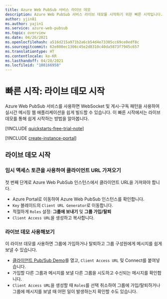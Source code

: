 ```yaml
---
title: Azure Web PubSub 서비스 라이브 데모
description: Azure Web PubSub 서비스 라이브 데모를 시작하기 위한 빠른 시작입니다.
author: yjin81
ms.author: yajin1
ms.service: azure-web-pubsub
ms.topic: overview
ms.date: 04/26/2021
ms.openlocfilehash: a516d215a971b2a6cb54d4e73305cc69ce0edf8c
ms.sourcegitcommit: 62e800ec1306c45e2d8310c40da5873f7945c657
ms.translationtype: HT
ms.contentlocale: ko-KR
ms.lasthandoff: 04/28/2021
ms.locfileid: "108166958"
---
```

# <a name="quickstart-get-started-with-live-demo"></a>빠른 시작: 라이브 데모 시작

Azure Web PubSub 서비스를 사용하면 WebSocket 및 게시-구독 패턴을 사용하여 실시간 메시징 웹 애플리케이션을 쉽게 빌드할 수 있습니다. 이 빠른 시작에서는 라이브 데모를 통해 쉽게 시작하는 방법을 알아봅니다.

[!INCLUDE [quickstarts-free-trial-note](../../includes/quickstarts-free-trial-note.md)]

[!INCLUDE [create-instance-portal](includes/create-instance-portal.md)]

## <a name="get-started-with-the-live-demo"></a>라이브 데모 시작

### <a name="get-client-url-with-a-temp-access-token"></a>임시 액세스 토큰을 사용하여 클라이언트 URL 가져오기

첫 번째 단계로 Azure Web PubSub 인스턴스에서 클라이언트 URL을 가져와야 합니다. 

- Azure Portal로 이동하여 Azure Web PubSub 인스턴스를 확인합니다.
- `Key` 블레이드의 `Client URL Generator`로 이동합니다. 
- 적절하게 `Roles` 설정: **그룹에 보내기** 및 **그룹 가입/탈퇴**
- `Client Access URL`을 생성하고 복사합니다. 

### <a name="try-the-live-demo"></a>라이브 데모 사용해보기 

이 라이브 데모를 사용하면 그룹에 가입하거나 탈퇴하고 그룹 구성원에게 메시지를 쉽게 보낼 수 있습니다. 

- [클라이언트 Pub/Sub Demo](https://azure.github.io/azure-webpubsub/demos/clientpubsub.html)를 열고, `Client Access URL` 및 Connect를 붙여넣습니다. 
- 가입할 다른 그룹과 메시지를 보낼 다른 그룹을 시도하고 수신되는 메시지를 확인합니다.
- `Client Access URL`을 생성할 때 `Roles`를 선택 취소하여 그룹에 가입/탈퇴하거나 그룹에 메시지를 보낼 때 어떤 일이 발생하는지 확인할 수도 있습니다.